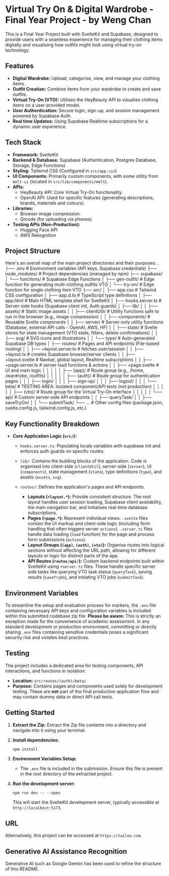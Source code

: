 # Virtual Try On & Digital Wardrobe - Final Year Project - by Weng Chan

This is a Final Year Project built with SvelteKit and Supabase, designed to provide users with a seamless experience for managing their clothing items digitally and visualising how outfits might look using virtual try-on technology.

## Features

*   **Digital Wardrobe:** Upload, categorise, view, and manage your clothing items.
*   **Outfit Creation:** Combine items from your wardrobe to create and save outfits.
*   **Virtual Try-On (VTO):** Utilises the HeyBeauty API to visualise clothing items on a user-provided model.
*   **User Authentication:** Secure login, sign-up, and session management powered by Supabase Auth.
*   **Real time Updates:** Using Supabase Realtime subscriptions for a dynamic user experience.

## Tech Stack

*   **Framework:** SvelteKit
*   **Backend & Database:** Supabase (Authentication, Postgres Database, Storage, Edge Functions)
*   **Styling:** Tailwind CSS (Configured in `src/app.css`)
*   **UI Components:** Primarily custom components, with some utility from `melt-ui` (located in `src/lib/components/melt`).
*   **APIs:**
    *   HeyBeauty API: Core Virtual Try-On functionality.
    *   OpenAI API: Used for specific features (generating descriptions, brands, materials and colours).
*   **Libraries:**
    * Browser image compression.
    * Qrcode (for uploading via phones)
*   **Testing APIs (Non-Production):**
    *   Hugging Face API
    *   AWS Rekognition

## Project Structure

Here's an overall map of the main project directories and their purposes:
.
├── .env # Environment variables (API keys, Supabase credentials)
├── node_modules/ # Project dependencies (managed by npm)
├── supabase/
│ └── functions/ # Supabase Edge Functions
│ ├── gen-outfit/ # Edge function for generating multi-clothing outfits VTO
│ └── try-on/ # Edge function for single clothing item VTO
├── src/
│ ├── app.css # Tailwind CSS configuration
│ ├── app.d.ts # TypeScript type definitions
│ ├── app.html # Main HTML template shell for SvelteKit
│ ├── hooks.server.ts # Server-side hooks (Supabase client init, Auth guards)
│ ├── lib/
│ │ ├── assets/ # Static image assets
│ │ ├── clientUtil/ # Utility functions safe to run in the browser (e.g., image compression)
│ │ ├── components/ # Reusable Svelte components
│ │ ├── server/ # Server-only utility functions (Database, external API calls - OpenAI, AWS, HF)
│ │ ├── state/ # Svelte stores for state management (VTO state, filters, delete confirmations)
│ │ ├── svg/ # SVG icons and illustrations
│ │ └── type/ # Auto-generated Supabase DB types
│ ├── routes/ # Pages and API endpoints (File-based routing)
│ │ ├── +layout.server.ts # fetches user/session
│ │ ├── +layout.ts # creates Supabase browser/server clients
│ │ ├── +layout.svelte # Navbar, global layout, Realtime subscriptions
│ │ ├── +page.server.ts # server load functions & actions
│ │ ├── +page.svelte # UI and main logic
│ │ │
│ │ ├── (app)/ # Route group (e.g., /home, /wardrobe, /outfits)
│ │ │
│ │ ├── (auth)/ # Route group for authentication pages
│ │ │ ├── login/
│ │ │ ├── sign-up/
│ │ │ ├── logout/
│ │ │ └── beta/ # TESTING AREA: Isolated component/API tests (not production)
│ │ │
│ │ ├── (vto)/ # Route group for the Virtual Try-On interface
│ │ │
│ │ └── api/ # Custom server-side API endpoints
│ │ ├── queryTask/
│ │ ├── saveTryOn/
│ │ └── submitTask/
└── ... # Other config files (package.json, svelte.config.js, tailwind.config.js, etc.)

## Key Functionality Breakdown

*   **Core Application Logic (`src/`):**
    *   `hooks.server.ts`: Populating locals variables with supabase init and enforces auth guards on specific routes.

    *   `lib/`: Contains the building blocks of the application. Code is organised into client-side (`clientUtil`), server-side (`server`), UI (`components`), state management (`state`), type definitions (`type`), and assets (`assets`, `svg`).

    *   `routes/`: Defines the application's pages and API endpoints.
        *   **Layouts (`+layout.*`):** Provide consistent structure. The root layout handles user session loading, Supabase client availability, the main navigation bar, and initialises real-time database subscriptions.
        *   **Pages (`+page.*`):** Represent individual views. `.svelte` files contain the UI markup and client-side logic (including form handling that often triggers server `actions`). `.server.ts` files handle data loading (`load` function) for the page and process form submissions (`actions`).
        *   **Layout Groups (`(app)`, `(auth)`, `(vto)`):** Organise routes into logical sections without affecting the URL path, allowing for different layouts or logic for distinct parts of the app.
        *   **API Routes (`routes/api/`):** Custom backend endpoints built within SvelteKit using `+server.ts` files. These handle specific server side tasks like querying VTO task status (`queryTask`), saving results (`saveTryOn`), and initiating VTO jobs (`submitTask`).

## Environment Variables

To streamline the setup and evaluation process for markers, the `.env` file containing necessary API keys and configuration variables is included within this submitted codebase zip file. **Please be aware:** This is strictly an exception made for the convenience of academic assessment. In any standard development or production environment, committing or directly sharing `.env` files containing sensitive credentials poses a significant security risk and violates best practices.

## Testing

The project includes a dedicated area for testing components, API interactions, and functions in isolation:

*   **Location:** `src/routes/(auth)/beta/`
*   **Purpose:** Contains pages and components used solely for development testing. These are **not** part of the final production application flow and may contain dummy data or direct API call tests.

## Getting Started

1.  **Extract the Zip:**
    Extract the Zip file contents into a directory and navigate into it using your terminal.

2.  **Install dependencies:**
    ```
    npm install
    ```

3.  **Environment Variables Setup:**
    *   The `.env` file is included in the submission. Ensure this file is present in the root directory of the extracted project.

4.  **Run the development server:**
    ```
    npm run dev -- --open
    ```
    This will start the SvelteKit development server, typically accessible at `http://localhost:5173`.

## URL 

Alternatively, this project can be accessed at `https://taileo.com`.

## Generative AI Assistance Recognition

Generative AI such as Google Gemini has been used to refine the structure of this README.
